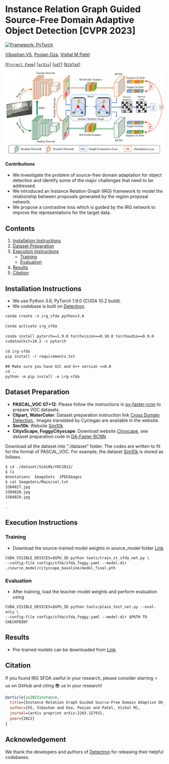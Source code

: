 # Instance Relation Graph Guided Source-Free Domain Adaptive Object Detection [CVPR 2023]

[![Framework: PyTorch](https://img.shields.io/badge/Framework-PyTorch-orange.svg)](https://pytorch.org/) 

[Vibashan VS](https://vibashan.github.io/), [Poojan Oza](https://www.linkedin.com/in/poojan-oza-a7b68350/), [Vishal M Patel](https://scholar.google.com/citations?user=AkEXTbIAAAAJ&hl=en)

[[`Project Page`](https://viudomain.github.io/irg-sfda-web/)] [[`arXiv`](https://arxiv.org/abs/2203.15793)] [[`pdf`](https://arxiv.org/pdf/2203.15793.pdf)] [[`BibTeX`](https://github.com/Vibashan/irg-sfda/blob/main/reference.bib)]

<p align="center">
  <img src="imgs/Archi.png" width="800"/>
</p>

#### Contributions
- We investigate the problem of source-free domain adaptation for object detection and identify some of the major challenges that need to be addressed.
- We introduced an Instance Relation Graph (IRG) framework to model the relationship between proposals generated by the region proposal network.
- We propose a contrastive loss which is guided by the IRG network to improve the representations for the target data.

## Contents
1. [Installation Instructions](#installation-instructions)
2. [Dataset Preparation](#dataset-preparation)
3. [Execution Instructions](#execution-instructions)
    - [Training](#training)
    - [Evaluation](#evaluation)
4. [Results](#results)
5. [Citation](#citation)

## Installation Instructions
- We use Python 3.6, PyTorch 1.9.0 (CUDA 10.2 build).
- We codebase is built on [Detectron](https://github.com/facebookresearch/detectron2).

```angular2
conda create -n irg_sfda python=3.6

Conda activate irg_sfda

conda install pytorch==1.9.0 torchvision==0.10.0 torchaudio==0.9.0 cudatoolkit=10.2 -c pytorch

cd irg-sfda
pip install -r requirements.txt

## Make sure you have GCC and G++ version <=8.0
cd ..
python -m pip install -e irg-sfda

```



## Dataset Preparation

* **PASCAL_VOC 07+12**: Please follow the instructions in [py-faster-rcnn](https://github.com/rbgirshick/py-faster-rcnn#beyond-the-demo-installation-for-training-and-testing-models) to prepare VOC datasets.
* **Clipart, WaterColor**: Dataset preparation instruction link [Cross Domain Detection ](https://github.com/naoto0804/cross-domain-detection/tree/master/datasets). Images translated by Cyclegan are available in the website.
* **Sim10k**: Website [Sim10k](https://fcav.engin.umich.edu/sim-dataset/)
* **CitysScape, FoggyCityscape**: Download website [Cityscape](https://www.cityscapes-dataset.com/), see dataset preparation code in [DA-Faster RCNN](https://github.com/tiancity-NJU/da-faster-rcnn-PyTorch)

Download all the dataset into "./dataset" folder.
The codes are written to fit for the format of PASCAL_VOC.
For example, the dataset [Sim10k](https://fcav.engin.umich.edu/sim-dataset/) is stored as follows.

```
$ cd ./dataset/Sim10k/VOC2012/
$ ls
Annotations  ImageSets  JPEGImages
$ cat ImageSets/Main/val.txt
3384827.jpg
3384828.jpg
3384829.jpg
.
.
```

## Execution Instructions

### Training

- Download the source-trained model weights in source_model folder [Link](https://drive.google.com/drive/folders/1Aia6wCHPCHGsVk8yQtuByxEyoYm1KfQq?usp=sharing)

```angular2
CUDA_VISIBLE_DEVICES=$GPU_ID python tools/train_st_sfda_net.py \ 
--config-file configs/sfda/sfda_foggy.yaml --model-dir ./source_model/cityscape_baseline/model_final.pth
```

### Evaluation

- After training, load the teacher model weights and perform evaluation using
```angular2
CUDA_VISIBLE_DEVICES=$GPU_ID python tools/plain_test_net.py --eval-only \ 
--config-file configs/sfda/sfda_foggy.yaml --model-dir $PATH TO CHECKPOINT
```

## Results

- Pre-trained models can be downloaded from [Link](https://drive.google.com/drive/folders/1Aia6wCHPCHGsVk8yQtuByxEyoYm1KfQq?usp=sharing).


## Citation

If you found IRG SFDA useful in your research, please consider starring ⭐ us on GitHub and citing 📚 us in your research!

```bibtex
@article{vs2022instance,
  title={Instance Relation Graph Guided Source-Free Domain Adaptive Object Detection},
  author={VS, Vibashan and Oza, Poojan and Patel, Vishal M},
  journal={arXiv preprint arXiv:2203.15793},
  year={2022}
}
```

## Acknowledgement

We thank the developers and authors of [Detectron](https://github.com/facebookresearch/detectron2) for releasing their helpful codebases.
